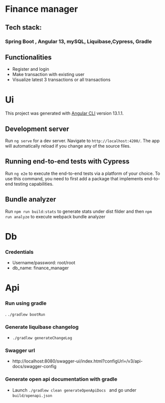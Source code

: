 # Finance manager
## Tech stack:
### Spring Boot , Angular 13, mySQL, Liquibase,Cypress, Gradle



## Functionalities

- Register and login 
- Make transaction with existing user
- Visualize latest 3 transactions or all transactions


# Ui

This project was generated with [Angular CLI](https://github.com/angular/angular-cli) version 13.1.1.

## Development server

Run `ng serve` for a dev server. Navigate to `http://localhost:4200/`. The app will automatically reload if you change any of the source files.


## Running end-to-end tests with Cypress

Run `ng e2e` to execute the end-to-end tests via a platform of your choice. To use this command, you need to first add a package that implements end-to-end testing capabilities.

## Bundle analyzer

Run  `npm run build:stats` to generate stats under dist filder and then `npm run analyze` to execute webpack bundle analyzer

# Db

### Credentials
- Username/password: root/root 
- db_name: finance_manager



# Api

### Run using gradle
. `./gradlew bootRun`

### Generate liquibase changelog

- `./gradlew generateChangeLog`

### Swagger url
- http://localhost:8080/swagger-ui/index.html?configUrl=/v3/api-docs/swagger-config


### Generate open api documentation with gradle
- Launch `./gradlew clean generateOpenApiDocs ` and go under `build/openapi.json`



